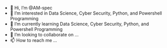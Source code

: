 - 👋 Hi, I’m @AM-spec
- 👀 I’m interested in Data Science, Cyber Security, Python, and Powershell Programming
- 🌱 I’m currently learning Data Science, Cyber Security, Python, and Powershell Programming
- 💞️ I’m looking to collaborate on ...
- 📫 How to reach me ...

<!---
AM-spec/AM-spec is a ✨ special ✨ repository because its `README.md` (this file) appears on your GitHub profile.
You can click the Preview link to take a look at your changes.
--->
